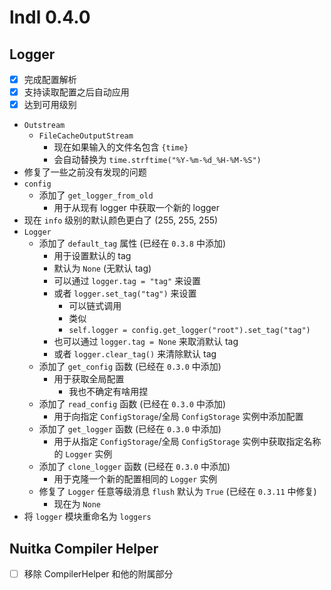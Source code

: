 # lndl 0.4.0

## Logger

- [x] 完成配置解析
- [x] 支持读取配置之后自动应用
- [x] 达到可用级别

- `Outstream`
  - `FileCacheOutputStream`
    - 现在如果输入的文件名包含 `{time}`
    - 会自动替换为 `time.strftime("%Y-%m-%d_%H-%M-%S")`
- 修复了一些之前没有发现的问题
- `config`
  - 添加了 `get_logger_from_old`
    - 用于从现有 logger 中获取一个新的 logger
- 现在 `info` 级别的默认颜色更白了 (255, 255, 255)
- `Logger`
  - 添加了 `default_tag` 属性 (已经在 `0.3.8` 中添加)
    - 用于设置默认的 tag
    - 默认为 `None` (无默认 tag)
    - 可以通过 `logger.tag = "tag"` 来设置
    - 或者 `logger.set_tag("tag")` 来设置
      - 可以链式调用
      - 类似
      - `self.logger = config.get_logger("root").set_tag("tag")`
    - 也可以通过 `logger.tag = None` 来取消默认 tag
    - 或者 `logger.clear_tag()` 来清除默认 tag
  - 添加了 `get_config` 函数 (已经在 `0.3.0` 中添加)
    - 用于获取全局配置
      - 我也不确定有啥用捏
  - 添加了 `read_config` 函数 (已经在 `0.3.0` 中添加)
    - 用于向指定 `ConfigStorage`/全局 `ConfigStorage` 实例中添加配置
  - 添加了 `get_logger` 函数 (已经在 `0.3.0` 中添加)
    - 用于从指定 `ConfigStorage`/全局 `ConfigStorage` 实例中获取指定名称的 `Logger` 实例
  - 添加了 `clone_logger` 函数 (已经在 `0.3.0` 中添加)
    - 用于克隆一个新的配置相同的 `Logger` 实例
  - 修复了 `Logger` 任意等级消息 `flush` 默认为 `True` (已经在 `0.3.11` 中修复)
    - 现在为 `None`
- 将 `logger` 模块重命名为 `loggers`

## Nuitka Compiler Helper

- [ ] 移除 CompilerHelper 和他的附属部分
